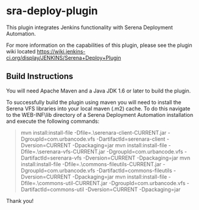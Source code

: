 sra-deploy-plugin
=================

This plugin integrates Jenkins functionality with Serena Deployment Automation.

For more information on the capabilities of this plugin, please see the plugin wiki located
https://wiki.jenkins-ci.org/display/JENKINS/Serena+Deploy+Plugin

Build Instructions
------------------

You will need Apache Maven and a Java JDK 1.6 or later to build the plugin.

To successfully build the plugin using maven you will need to install the Serena VFS libraries into your local maven (.m2) cache.
To do this navigate to the WEB-INF\lib directory of a Serena Deployment Automation installation and execute the following commands:

>mvn install:install-file -Dfile=.\serenara-client-CURRENT.jar -DgroupId=com.urbancode.vfs -DartifactId=serenara-client -Dversion=CURRENT -Dpackaging=jar
>mvn install:install-file -Dfile=.\serenara-vfs-CURRENT.jar -DgroupId=com.urbancode.vfs -DartifactId=serenara-vfs -Dversion=CURRENT -Dpackaging=jar
>mvn install:install-file -Dfile=.\commons-fileutils-CURRENT.jar  -DgroupId=com.urbancode.vfs  -DartifactId=commons-fileutils -Dversion=CURRENT -Dpackaging=jar
>mvn install:install-file -Dfile=.\commons-util-CURRENT.jar -DgroupId=com.urbancode.vfs -DartifactId=commons-util -Dversion=CURRENT -Dpackaging=jar

Thank you!
